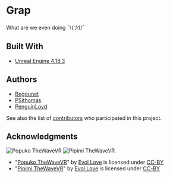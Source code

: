 # Grap

What are we even doing ¯\\_(ツ)_/¯

## Built With

* [Unreal Engine 4.18.3](https://www.unrealengine.com/)

## Authors

* [Begounet](https://github.com/Begounet/)
* [PSjthomas](https://github.com/PSjthomas)
* [PenguinLoyd](https://github.com/PenguinLoyd/)

See also the list of [contributors](https://github.com/Begounet/Grap/graphs/contributors) who participated in this project.

## Acknowledgments
![Popuko TheWaveVR](https://lh3.googleusercontent.com/PPgrNMA7xzSCULezQluTATm4jA0KhgxCCRe7H_-yqNAnxm3icuSIDTRSkRQ0B3A=w576-h432-n-rw)
![Pipimi TheWaveVR](https://lh3.googleusercontent.com/mYK_bmbsDkaqmhtR7zKcFuyJ8Qw0pfCvBJo0ndICUE_j-_6DM2phsiPFR-It5X0=w576-h432-n-rw)
* "[Popuko TheWaveVR](https://poly.google.com/view/8M7Q1Hx38j6)" by [Evol Love](https://poly.google.com/user/0KYiq8tYHqj) is licensed under [CC-BY](https://creativecommons.org/licenses/by/2.0/)
* "[Pipimi TheWaveVR](https://poly.google.com/view/5eD2t1zKSNg)" by [Evol Love](https://poly.google.com/user/0KYiq8tYHqj) is licensed under [CC-BY](https://creativecommons.org/licenses/by/2.0/)
